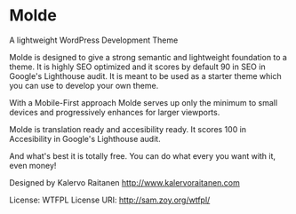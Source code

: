 # Molde
A lightweight WordPress Development Theme

Molde is designed to give a strong semantic and lightweight foundation to a theme.
It is highly SEO optimized and it scores by default 90 in SEO in Google's Lighthouse audit.
It is meant to be used as a starter theme which you can use to develop your own theme.

With a Mobile-First approach Molde serves up only the minimum to small devices and progressively enhances for larger viewports.

Molde is translation ready and accesibility ready. It scores 100 in Accesibility in Google's Lighthouse audit.

And what's best it is totally free. You can do what every you want with it, even money!

Designed by Kalervo Raitanen
http://www.kalervoraitanen.com

License: WTFPL
License URI: http://sam.zoy.org/wtfpl/